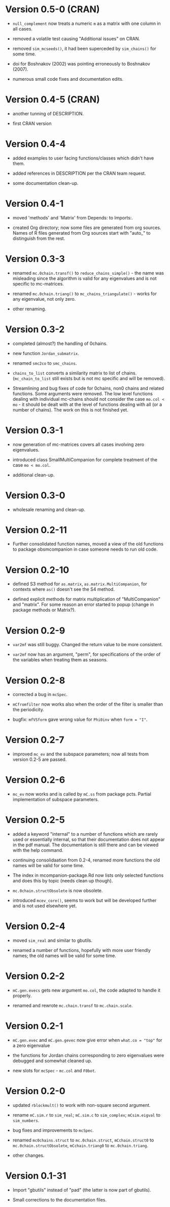 # Version 0.5-0 (CRAN)

- `null_complement` now treats a numeric `m` as a matrix with one column in all
  cases.

- removed a volatile test causing "Additional issues" on CRAN.

- removed `sim_mcseeds()`, it had been superceded by `sim_chains()` for some
  time.

- doi for Boshnakov (2002) was pointing erroneously to Boshnakov (2007).

- numerous small code fixes and documentation edits.


# Version 0.4-5 (CRAN)

- another tunning of DESCRIPTION.

- first CRAN version


# Version 0.4-4

- added examples to user facing functions/classes which didn't have them.

- added references in DESCRIPTION per the CRAN team request.

- some documentation clean-up.


# Version 0.4-1

- moved 'methods' and 'Matrix' from Depends: to Imports:.

- created Org directory; now some files are generated from org sources.  Names
  of R files generated from Org sources start with "auto_" to distinguish from
  the rest.


# Version 0.3-3

- renamed `mc.0chain.transf()` to `reduce_chains_simple()` - the name was
  misleading since the algorithm is valid for any eigenvalues and is not
  specific to mc-matrices.

- renamed `mc.0chain.triang()` to `mc_chains_triangulate()` - works for any
  eigenvalue, not only zero.

- other renaming.


# Version 0.3-2

- completed (almost?) the handling of 0chains.

- new function `Jordan_submatrix`.

- renamed `smc2co` to `smc_chains`.

- `chains_to_list` converts a similarity matrix to list of chains.
  (`mc_chain_to_list` still exists but is not mc specific and will be removed).

- Streamlining and bug fixes of code for 0chains, non0 chains and related
  functions.  Some arguments were removed. The low level functions dealing with
  individual mc-chains should not consider the case `mo.col < mo` - it should be
  dealt with at the level of functions dealing with all (or a number of
  chains). The work on this is not finished yet.


# Version 0.3-1

- now generation of mc-matrices covers all cases involving zero eigenvalues.

- introduced class SmallMultiCompanion for complete treatment of the case
  `mo < mo.col`.

- additional clean-up.


# Version 0.3-0

- wholesale renaming and clean-up.


# Version 0.2-11

- Further consolidated function names, moved a view of the old functions to
  package obsmcompanion in case someone needs to run old code.


# Version 0.2-10

- defined S3 method for `as.matrix`, `as.matrix.MultiCompanion`, for contexts
  where `as()` doesn't see the S4 method.

- defined explicit methods for matrix multiplication of "MultiCompanion" and
  "matrix". For some reason an error started to popup (change in package methods
  or Matrix?).


# Version 0.2-9

- `var2mf` was still buggy. Changed the return value to be more consistent.

- `var2mf` now has an argument, "perm", for specifications of the order of the
  variables when treating them as seasons.



# Version 0.2-8

- corrected a bug in `mcSpec`.

- `mCfromfilter` now works also when the order of the filter is smaller than the
  periodicity.

- bugfix: `mfVSform` gave wrong value for `Phi0inv` when `form = "I"`.


# Version 0.2-7

- improved `mc_ev` and the subspace parameters; now all tests from version 0.2-5
  are passed.


# Version 0.2-6

- `mc_ev` now works and is called by `mC.ss` from package pcts.
  Partial implementation of subspace parameters.


# Version 0.2-5

- added a keyword "internal" to a number of functions which are rarely used or
  essentially internal, so that their documentation does not appear in the pdf
  manual. The documentation is still there and can be viewed with the help
  command.

- continuing consolidaation from 0.2-4, renamed more functions the old names
  will be valid for some time.

- The index in mcompanion-package.Rd now lists only selected functions and does
  this by topic (needs clean up though).

- `mc.0chain.structObsolete` is now obsolete.

- introduced `mcev_core()`, seems to work but will be developed further and is
  not used elsewhere yet.


# Version 0.2-4

- moved `sim_real` and similar to gbutils.

- renamed a number of functions, hopefully with more user friendly names; the
  old names will be valid for some time.


# Version 0.2-2

- `mC.gen.evecs` gets new argument `mo.col`, the code adapted to handle it
  properly.

- renamed and rewrote `mc.chain.transf` to `mc.chain.scale`.


# Version 0.2-1

- `mC.gen.evec` and `mC.gen.gevec` now give error when `what.co = "top"` for a
  zero eigenvalue

- the functions for Jordan chains corresponding to zero eigenvalues were
  debugged and somewhat cleaned up.

- new slots for `mcSpec` - `mc.col` and `F0bot`.


# Version 0.2-0

- updated `rblockmult()` to work with non-square second argument.

- rename `mC.sim.r` to `sim_real`; `mC.sim.c` to `sim_complex`; `mCsim.eigval`
  to `sim_numbers`.

- bug fixes and improvements to `mcSpec`.

- renamed `mc0chains.struct` to `mc.0chain.struct`, `mCchain.struct0` to
  `mc.0chain.structObsolete`, `mCchain.triang0` to `mc.0chain.triang`.

- other changes.


# Version 0.1-31

- Import "gbutils" instead of "pad" (the latter is now part of gbutils).

- Small corrections to the documentation files.

